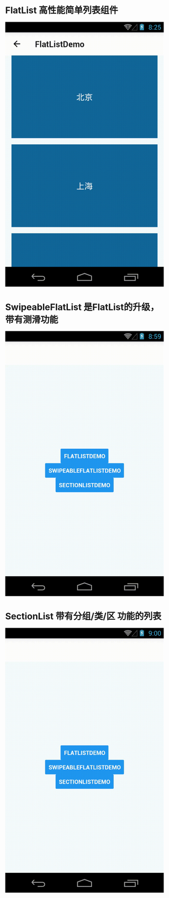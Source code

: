 # FlatList 高性能简单列表组件
![image](https://github.com/xiaojinisking/knowledge/blob/master/assets/screencast-Genymotion-2019-03-03_16.25.32.958.gif?raw=true)

# SwipeableFlatList  是FlatList的升级，带有测滑功能
![image](https://github.com/xiaojinisking/knowledge/blob/master/assets/screencast-Genymotion-2019-03-03_16.59.33.025.gif?raw=true)

# SectionList 带有分组/类/区 功能的列表
![image](https://github.com/xiaojinisking/knowledge/blob/master/assets/screencast-Genymotion-2019-03-03_17.00.35.056.gif?raw=true)
